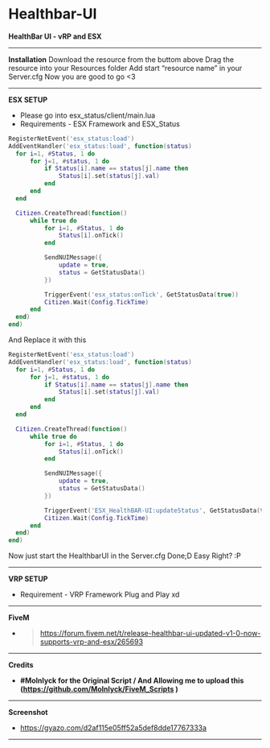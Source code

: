 # Healthbar-UI
**HealthBar UI - vRP and ESX**

------------------------------------------------------------------------
  
**Installation**
  Download the resource from the buttom above
  Drag the resource into your Resources folder
  Add start “resource name” in your Server.cfg
  Now you are good to go <3

------------------------------------------------------------------------

**ESX SETUP**
  - Please go into esx_status/client/main.lua
  - Requirements - ESX Framework and ESX_Status
  ```lua
RegisterNetEvent('esx_status:load')
AddEventHandler('esx_status:load', function(status)
	for i=1, #Status, 1 do
		for j=1, #status, 1 do
			if Status[i].name == status[j].name then
				Status[i].set(status[j].val)
			end
		end
	end

	Citizen.CreateThread(function()
		while true do
			for i=1, #Status, 1 do
				Status[i].onTick()
			end

			SendNUIMessage({
				update = true,
				status = GetStatusData()
			})

			TriggerEvent('esx_status:onTick', GetStatusData(true))
			Citizen.Wait(Config.TickTime)
		end
	end)
end)
```
And Replace it with this
  ```lua
RegisterNetEvent('esx_status:load')
AddEventHandler('esx_status:load', function(status)
	for i=1, #Status, 1 do
		for j=1, #status, 1 do
			if Status[i].name == status[j].name then
				Status[i].set(status[j].val)
			end
		end
	end

	Citizen.CreateThread(function()
		while true do
			for i=1, #Status, 1 do
				Status[i].onTick()
			end

			SendNUIMessage({
				update = true,
				status = GetStatusData()
			})

			TriggerEvent('ESX_HealthBAR-UI:updateStatus', GetStatusData(true))
			Citizen.Wait(Config.TickTime)
		end
	end)
end)
```
Now just start the HealthbarUI in the Server.cfg
Done;D Easy Right? :P

------------------------------------------------------------------------

**VRP SETUP**
  - Requirement - VRP Framework
  Plug and Play xd
  
------------------------------------------------------------------------

**FiveM**
- > https://forum.fivem.net/t/release-healthbar-ui-updated-v1-0-now-supports-vrp-and-esx/265693

------------------------------------------------------------------------

**Credits**
- **#Molnlyck for the Original Script / And Allowing me to upload this (https://github.com/Molnlyck/FiveM_Scripts )**

------------------------------------------------------------------------

**Screenshot**
- https://gyazo.com/d2af115e05ff52a5def8dde17767333a

------------------------------------------------------------------------
